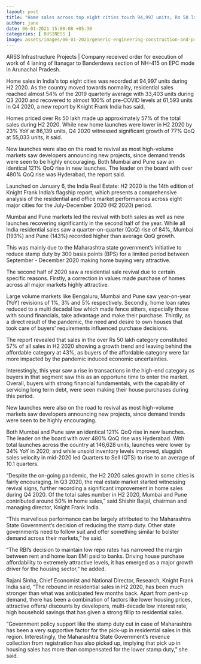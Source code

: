 ```yaml
---
layout: post
title: "Home sales across top eight cities touch 94,997 units; Rs 50 lakh homes make up approximately 57% of the total sales"
author: jane 
date: 06-01-2021 15:00:08 +05:30 
categories: [ BUSINESS ] 
image: assets/images/06-01-2021/generic-engineering-construction-and-projects-770x433.jpg
---
```

ARSS Infrastructure Projects | Company received order for execution of work of 4 laning of Itanagar to Banderdewa section of NH-415 on EPC mode in Arunachal Pradesh.

Home sales in India's top eight cities was recorded at 94,997 units during H2 2020. As the country moved towards normality, residential sales reached almost 54% of the 2019 quarterly average with 33,403 units during Q3 2020 and recovered to almost 100% of pre-COVID levels at 61,593 units in Q4 2020, a new report by Knight Frank India has said.

Homes priced over Rs 50 lakh made up approximately 57% of the total sales during H2 2020. While new home launches were lower in H2 2020 by 23% YoY at 86,139 units, Q4 2020 witnessed significant growth of 77% QoQ at 55,033 units, it said.

New launches were also on the road to revival as most high-volume markets saw developers announcing new projects, since demand trends were seen to be highly encouraging. Both Mumbai and Pune saw an identical 121% QoQ rise in new launches. The leader on the board with over 480% QoQ rise was Hyderabad, the report said.

Launched on January 6, the India Real Estate: H2 2020 is the 14th edition of Knight Frank India’s flagship report, which presents a comprehensive analysis of the residential and office market performances across eight major cities for the July-December 2020 (H2 2020) period.

Mumbai and Pune markets led the revival with both sales as well as new launches recovering significantly in the second half of the year. While all India residential sales saw a quarter-on-quarter (QoQ) rise of 84%, Mumbai (193%) and Pune (143%) recorded higher than average QoQ growth.

This was mainly due to the Maharashtra state government’s initiative to reduce stamp duty by 300 basis points (BPS) for a limited period between September - December 2020 making home buying very attractive.

The second half of 2020 saw a residential sale revival due to certain specific reasons. Firstly, a correction in values made purchase of homes across all major markets highly attractive.

Large volume markets like Bengaluru, Mumbai and Pune saw year-on-year (YoY) revisions of 1%, 3% and 5% respectively. Secondly, home loan rates reduced to a multi decadal low which made fence sitters, especially those with sound financials, take advantage and make their purchase. Thirdly, as a direct result of the pandemic, the need and desire to own houses that took care of buyers’ requirements influenced purchase decisions.

The report revealed that sales in the over Rs 50 lakh category constituted 57% of all sales in H2 2020 showing a growth trend and leaving behind the affordable category at 43%, as buyers of the affordable category were far more impacted by the pandemic induced economic uncertainties.

Interestingly, this year saw a rise in transactions in the high-end category as buyers in that segment saw this as an opportune time to enter the market. Overall, buyers with strong financial fundamentals, with the capability of servicing long term debt, were seen making their house purchases during this period.

New launches were also on the road to revival as most high-volume markets saw developers announcing new projects, since demand trends were seen to be highly encouraging.

Both Mumbai and Pune saw an identical 121% QoQ rise in new launches. The leader on the board with over 480% QoQ rise was Hyderabad. With total launches across the country at 146,628 units, launches were lower by 34% YoY in 2020; and while unsold inventory levels improved, sluggish sales velocity in mid-2020 led Quarters to Sell (QTS) to rise to an average of 10.1 quarters.

“Despite the on-going pandemic, the H2 2020 sales growth in some cities is fairly encouraging. In Q3 2020, the real estate market started witnessing revival signs, further recording a significant improvement in home sales during Q4 2020. Of the total sales number in H2 2020, Mumbai and Pune contributed around 50% in home sales,” said Shishir Baijal, chairman and managing director, Knight Frank India.

“This marvellous performance can be largely attributed to the Maharashtra State Government’s decision of reducing the stamp duty. Other state governments need to follow suit and offer something similar to bolster demand across their markets,” he said.

“The RBI’s decision to maintain low repo rates has narrowed the margin between rent and home loan EMI paid to banks. Driving house purchase affordability to extremely attractive levels, it has emerged as a major growth driver for the housing sector,” he added.

Rajani Sinha, Chief Economist and National Director, Research, Knight Frank India said, “The rebound in residential sales in H2 2020, has been much stronger than what was anticipated few months back. Apart from pent-up demand, there has been a combination of factors like lower housing prices, attractive offers/ discounts by developers, multi-decade low interest rate, high household savings that has given a strong fillip to residential sales.

“Government policy support like the stamp duty cut in case of Maharashtra has been a very supportive factor for the pick-up in residential sales in this region. Interestingly, the Maharashtra State Government’s revenue collection from registration has also picked up, implying that pick up in housing sales has more than compensated for the lower stamp duty,” she said.